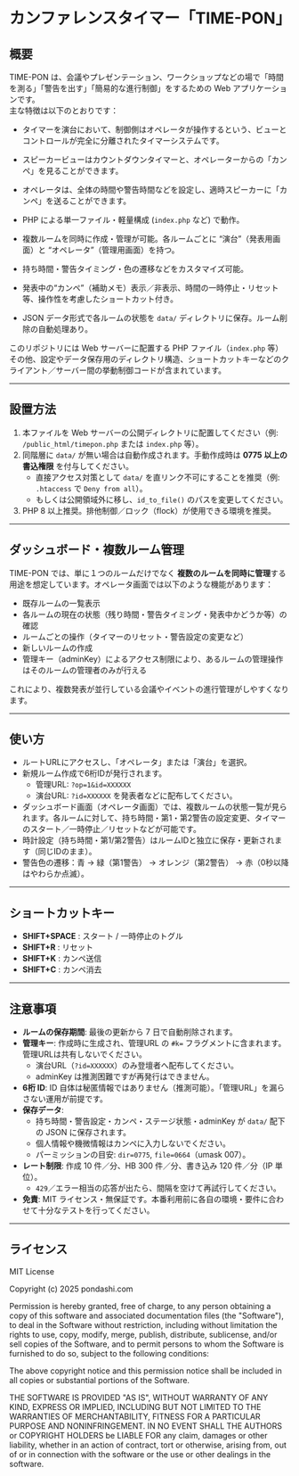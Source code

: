 ﻿# カンファレンスタイマー「TIME-PON」

## 概要
TIME-PON は、会議やプレゼンテーション、ワークショップなどの場で「時間を測る」「警告を出す」「簡易的な進行制御」をするための Web アプリケーションです。  
主な特徴は以下のとおりです：

- タイマーを演台において、制御側はオペレータが操作するという、ビューとコントロールが完全に分離されたタイマーシステムです。
- スピーカービューはカウントダウンタイマーと、オペレーターからの「カンペ」を見ることができます。
- オペレータは、全体の時間や警告時間などを設定し、適時スピーカーに「カンペ」を送ることができます。

- PHP による単一ファイル・軽量構成 (`index.php` など) で動作。
- 複数ルームを同時に作成・管理が可能。各ルームごとに “演台”（発表用画面）と “オペレータ”（管理用画面）を持つ。
- 持ち時間・警告タイミング・色の遷移などをカスタマイズ可能。
- 発表中の“カンペ”（補助メモ）表示／非表示、時間の一時停止・リセット等、操作性を考慮したショートカット付き。
- JSON データ形式で各ルームの状態を `data/` ディレクトリに保存。ルーム削除の自動処理あり。

このリポジトリには Web サーバーに配置する PHP ファイル（`index.php` 等）その他、設定やデータ保存用のディレクトリ構造、ショートカットキーなどのクライアント／サーバー間の挙動制御コードが含まれています。

---

## 設置方法
1. 本ファイルを Web サーバーの公開ディレクトリに配置してください（例: `/public_html/timepon.php` または `index.php` 等）。  
2. 同階層に `data/` が無い場合は自動作成されます。手動作成時は **0775 以上の書込権限** を付与してください。  
   - 直接アクセス対策として `data/` を直リンク不可にすることを推奨（例: `.htaccess` で `Deny from all`）。  
   - もしくは公開領域外に移し、`id_to_file()` のパスを変更してください。  
3. PHP 8 以上推奨。排他制御／ロック（flock）が使用できる環境を推奨。

---

## ダッシュボード・複数ルーム管理

TIME-PON では、単に１つのルームだけでなく **複数のルームを同時に管理**する用途を想定しています。オペレータ画面では以下のような機能があります：

- 既存ルームの一覧表示  
- 各ルームの現在の状態（残り時間・警告タイミング・発表中かどうか等）の確認  
- ルームごとの操作（タイマーのリセット・警告設定の変更など）  
- 新しいルームの作成  
- 管理キー（adminKey）によるアクセス制限により、あるルームの管理操作はそのルームの管理者のみが行える

これにより、複数発表が並行している会議やイベントの進行管理がしやすくなります。

---

## 使い方

- ルートURLにアクセスし、「オペレータ」または「演台」を選択。  
- 新規ルーム作成で6桁IDが発行されます。  
  - 管理URL: `?op=1&id=XXXXXX`  
  - 演台URL: `?id=XXXXXX` を発表者などに配布してください。  
- ダッシュボード画面（オペレータ画面）では、複数ルームの状態一覧が見られます。各ルームに対して、持ち時間・第1・第2警告の設定変更、タイマーのスタート／一時停止／リセットなどが可能です。  
- 時計設定（持ち時間・第1/第2警告）はルームIDと独立に保存・更新されます（同じIDのまま）。  
- 警告色の遷移：青 → 緑（第1警告） → オレンジ（第2警告） → 赤（0秒以降はやわらか点滅）。

---

## ショートカットキー

- **SHIFT+SPACE** : スタート / 一時停止のトグル  
- **SHIFT+R**     : リセット  
- **SHIFT+K**     : カンペ送信  
- **SHIFT+C**     : カンペ消去  

---

## 注意事項

- **ルームの保存期間**: 最後の更新から 7 日で自動削除されます。  
- **管理キー**: 作成時に生成され、管理URL の `#k=` フラグメントに含まれます。管理URLは共有しないでください。  
  - 演台URL（`?id=XXXXXX`）のみ登壇者へ配布してください。  
  - adminKey は推測困難ですが再発行はできません。  
- **6桁 ID**: ID 自体は秘匿情報ではありません（推測可能）。「管理URL」を漏らさない運用が前提です。  
- **保存データ**:  
  - 持ち時間・警告設定・カンペ・ステージ状態・adminKey が `data/` 配下の JSON に保存されます。  
  - 個人情報や機微情報はカンペに入力しないでください。  
  - パーミッションの目安: `dir=0775`, `file=0664`（umask 007）。  
- **レート制限**: 作成 10 件／分、HB 300 件／分、書き込み 120 件／分（IP 単位）。  
  - `429`／エラー相当の応答が出たら、間隔を空けて再試行してください。  
- **免責**: MIT ライセンス・無保証です。本番利用前に各自の環境・要件に合わせて十分なテストを行ってください。  

---

## ライセンス

MIT License

Copyright (c) 2025 pondashi.com

Permission is hereby granted, free of charge, to any person obtaining a copy
of this software and associated documentation files (the "Software"), to deal
in the Software without restriction, including without limitation the rights
to use, copy, modify, merge, publish, distribute, sublicense, and/or sell
copies of the Software, and to permit persons to whom the Software is
furnished to do so, subject to the following conditions:

The above copyright notice and this permission notice shall be included in
all copies or substantial portions of the Software.

THE SOFTWARE IS PROVIDED "AS IS", WITHOUT WARRANTY OF ANY KIND, EXPRESS OR
IMPLIED, INCLUDING BUT NOT LIMITED TO THE WARRANTIES OF MERCHANTABILITY,
FITNESS FOR A PARTICULAR PURPOSE AND NONINFRINGEMENT. IN NO EVENT SHALL THE
AUTHORS or COPYRIGHT HOLDERS be LIABLE FOR any claim, damages or other liability, whether in an action of contract, tort or otherwise, arising from, out of or in connection with the software or the use or other dealings in the software.
